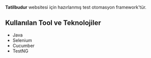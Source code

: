 **Tatilbudur** websitesi için hazırlanmış test otomasyon framework'tür. 

**Kullanılan Tool ve Teknolojiler**
-
* Java
* Selenium
* Cucumber
* TestNG
